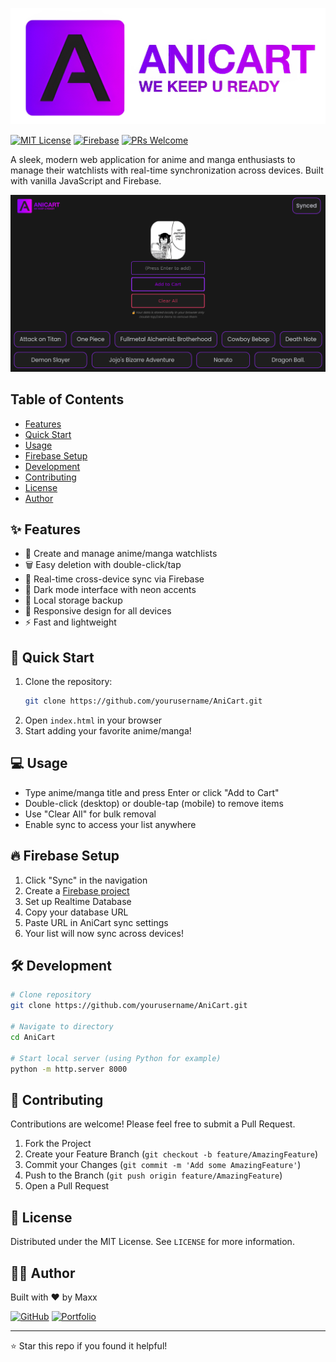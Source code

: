 ![AniCart logo Screenshot](asset/anicartfulllogo.jpg)

[![MIT License](https://img.shields.io/badge/License-MIT-blue.svg)](https://opensource.org/licenses/MIT)
[![Firebase](https://img.shields.io/badge/Firebase-Ready-orange)](https://firebase.google.com/)
[![PRs Welcome](https://img.shields.io/badge/PRs-welcome-brightgreen.svg)](http://makeapullrequest.com)

A sleek, modern web application for anime and manga enthusiasts to manage their watchlists with real-time synchronization across devices. Built with vanilla JavaScript and Firebase.

![AniCart Screenshot](asset/AniCartscreen.png)

## Table of Contents
- [Features](#features)
- [Quick Start](#quick-start)
- [Usage](#usage)
- [Firebase Setup](#firebase-setup)
- [Development](#development)
- [Contributing](#contributing)
- [License](#license)
- [Author](#author)

## ✨ Features

- 📝 Create and manage anime/manga watchlists
- 🗑️ Easy deletion with double-click/tap
- 🔄 Real-time cross-device sync via Firebase
- 🌙 Dark mode interface with neon accents
- 💾 Local storage backup
- 📱 Responsive design for all devices
- ⚡ Fast and lightweight

## 🚀 Quick Start

1. Clone the repository:
   ```bash
   git clone https://github.com/yourusername/AniCart.git
   ```
2. Open `index.html` in your browser
3. Start adding your favorite anime/manga!

## 💻 Usage

- Type anime/manga title and press Enter or click "Add to Cart"
- Double-click (desktop) or double-tap (mobile) to remove items
- Use "Clear All" for bulk removal
- Enable sync to access your list anywhere

## 🔥 Firebase Setup

1. Click "Sync" in the navigation
2. Create a [Firebase project](https://console.firebase.google.com/)
3. Set up Realtime Database
4. Copy your database URL
5. Paste URL in AniCart sync settings
6. Your list will now sync across devices!

## 🛠️ Development

```bash
# Clone repository
git clone https://github.com/yourusername/AniCart.git

# Navigate to directory
cd AniCart

# Start local server (using Python for example)
python -m http.server 8000
```

## 🤝 Contributing

Contributions are welcome! Please feel free to submit a Pull Request.

1. Fork the Project
2. Create your Feature Branch (`git checkout -b feature/AmazingFeature`)
3. Commit your Changes (`git commit -m 'Add some AmazingFeature'`)
4. Push to the Branch (`git push origin feature/AmazingFeature`)
5. Open a Pull Request

## 📄 License

Distributed under the MIT License. See `LICENSE` for more information.

## 👨‍💻 Author

Built with ❤️ by Maxx

[![GitHub](https://img.shields.io/badge/GitHub-Maxxjx-black?style=flat&logo=github)](https://github.com/Maxxjx)
[![Portfolio](https://img.shields.io/badge/Portfolio-Coming_Soon-purple?style=flat)](https://github.com/Maxxjx)

---

⭐ Star this repo if you found it helpful!